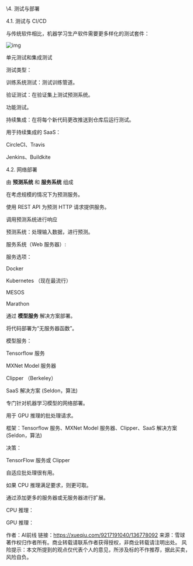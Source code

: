 \4. 测试与部署

4.1. 测试与 CI/CD

与传统软件相比，机器学习生产软件需要更多样化的测试套件：

![img](https://xqimg.imedao.com/16ece9bfb21d1fa3fcb652e8.jpeg!800.jpg)

单元测试和集成测试

测试类型：

训练系统测试：测试训练管道。

验证测试：在验证集上测试预测系统。

功能测试。

持续集成：在将每个新代码更改推送到仓库后运行测试。

用于持续集成的 SaaS：

CircleCI、Travis

Jenkins、Buildkite

4.2. 网络部署

由 **预测系统** 和 **服务系统** 组成

在考虑规模的情况下为预测服务。

使用 REST API 为预测 HTTP 请求提供服务。

调用预测系统进行响应

预测系统：处理输入数据，进行预测。

服务系统（Web 服务器）:

服务选项：

Docker

Kubernetes （现在最流行）

MESOS

Marathon

通过 **模型服务** 解决方案部署。

将代码部署为“无服务器函数”。

模型服务：

Tensorflow 服务

MXNet Model 服务器

Clipper （Berkeley）

SaaS 解决方案 (Seldon，算法)

专门针对机器学习模型的网络部署。

用于 GPU 推理的批处理请求。

框架：Tensorflow 服务、MXNet Model 服务器、Clipper、SaaS 解决方案 (Seldon，算法)

决策：

TensorFlow 服务或 Clipper

自适应批处理很有用。

如果 CPU 推理满足要求，则更可取。

通过添加更多的服务器或无服务器进行扩展。

CPU 推理：

GPU 推理：



作者：AI前线
链接：https://xueqiu.com/9217191040/136778092
来源：雪球
著作权归作者所有。商业转载请联系作者获得授权，非商业转载请注明出处。
风险提示：本文所提到的观点仅代表个人的意见，所涉及标的不作推荐，据此买卖，风险自负。